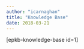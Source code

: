 ```yaml
---
author: "icarnaghan"
title: "Knowledge Base"
date: 2018-03-21
---
```


\[epkb-knowledge-base id=1\]
